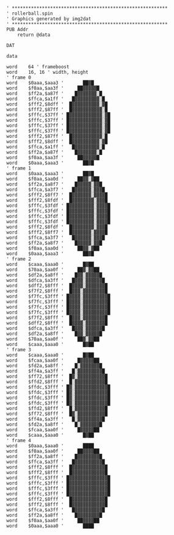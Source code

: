 
    ' *********************************************************
    ' rollerball.spin
    ' Graphics generated by img2dat
    ' *********************************************************
    PUB Addr
        return @data

    DAT

    data

    word    64 ' frameboost
    word    16, 16 ' width, height
    ' frame 0
    word    $0aaa,$aaa3 '       ██▓█
    word    $f0aa,$aa3f '     ██▓▓▓▓▓█
    word    $ff2a,$a87f '    █▓▓▓▓▓▓▓░█
    word    $ffca,$a1ff '   █▓▓▓▓▓▓▓▓▓░█
    word    $fff2,$8dff '  █▓▓▓▓▓▓▓▓▓▓░▓█
    word    $fff2,$87ff '  █▓▓▓▓▓▓▓▓▓▓▓░█
    word    $fffc,$37ff ' █▓▓▓▓▓▓▓▓▓▓▓▓░▓█
    word    $fffc,$37ff ' █▓▓▓▓▓▓▓▓▓▓▓▓░▓█
    word    $fffc,$37ff ' █▓▓▓▓▓▓▓▓▓▓▓▓░▓█
    word    $fffc,$37ff ' █▓▓▓▓▓▓▓▓▓▓▓▓░▓█
    word    $fff2,$87ff '  █▓▓▓▓▓▓▓▓▓▓▓░█
    word    $fff2,$8dff '  █▓▓▓▓▓▓▓▓▓▓░▓█
    word    $ffca,$a1ff '   █▓▓▓▓▓▓▓▓▓░█
    word    $ff2a,$a87f '    █▓▓▓▓▓▓▓░█
    word    $f0aa,$aa3f '     ██▓▓▓▓▓█
    word    $0aaa,$aaa3 '       ██▓█
    ' frame 1
    word    $0aaa,$aaa3 '       ██▓█
    word    $f0aa,$aa0d '     ██▓▓░▓██
    word    $ff2a,$a8f7 '    █▓▓▓▓▓░▓▓█
    word    $ffca,$a3f7 '   █▓▓▓▓▓▓░▓▓▓█
    word    $fff2,$8ff7 '  █▓▓▓▓▓▓▓░▓▓▓▓█
    word    $fff2,$8fdf '  █▓▓▓▓▓▓▓▓░▓▓▓█
    word    $fffc,$3fdf ' █▓▓▓▓▓▓▓▓▓░▓▓▓▓█
    word    $fffc,$3fdf ' █▓▓▓▓▓▓▓▓▓░▓▓▓▓█
    word    $fffc,$3fdf ' █▓▓▓▓▓▓▓▓▓░▓▓▓▓█
    word    $fffc,$3fdf ' █▓▓▓▓▓▓▓▓▓░▓▓▓▓█
    word    $fff2,$8fdf '  █▓▓▓▓▓▓▓▓░▓▓▓█
    word    $fff2,$8ff7 '  █▓▓▓▓▓▓▓░▓▓▓▓█
    word    $ffca,$a3f7 '   █▓▓▓▓▓▓░▓▓▓█
    word    $ff2a,$a8f7 '    █▓▓▓▓▓░▓▓█
    word    $f0aa,$aa0d '     ██▓▓░▓██
    word    $0aaa,$aaa3 '       ██▓█
    ' frame 2
    word    $caaa,$aaa0 '       █▓██
    word    $70aa,$aa0f '     ██▓░▓▓██
    word    $df2a,$a8ff '    █▓▓░▓▓▓▓▓█
    word    $dfca,$a3ff '   █▓▓▓░▓▓▓▓▓▓█
    word    $dff2,$8fff '  █▓▓▓▓░▓▓▓▓▓▓▓█
    word    $f7f2,$8fff '  █▓▓▓░▓▓▓▓▓▓▓▓█
    word    $f7fc,$3fff ' █▓▓▓▓░▓▓▓▓▓▓▓▓▓█
    word    $f7fc,$3fff ' █▓▓▓▓░▓▓▓▓▓▓▓▓▓█
    word    $f7fc,$3fff ' █▓▓▓▓░▓▓▓▓▓▓▓▓▓█
    word    $f7fc,$3fff ' █▓▓▓▓░▓▓▓▓▓▓▓▓▓█
    word    $f7f2,$8fff '  █▓▓▓░▓▓▓▓▓▓▓▓█
    word    $dff2,$8fff '  █▓▓▓▓░▓▓▓▓▓▓▓█
    word    $dfca,$a3ff '   █▓▓▓░▓▓▓▓▓▓█
    word    $df2a,$a8ff '    █▓▓░▓▓▓▓▓█
    word    $70aa,$aa0f '     ██▓░▓▓██
    word    $caaa,$aaa0 '       █▓██
    ' frame 3
    word    $caaa,$aaa0 '       █▓██
    word    $fcaa,$aa0f '     █▓▓▓▓▓██
    word    $fd2a,$a8ff '    █░▓▓▓▓▓▓▓█
    word    $ff4a,$a3ff '   █░▓▓▓▓▓▓▓▓▓█
    word    $ff72,$8fff '  █▓░▓▓▓▓▓▓▓▓▓▓█
    word    $ffd2,$8fff '  █░▓▓▓▓▓▓▓▓▓▓▓█
    word    $ffdc,$3fff ' █▓░▓▓▓▓▓▓▓▓▓▓▓▓█
    word    $ffdc,$3fff ' █▓░▓▓▓▓▓▓▓▓▓▓▓▓█
    word    $ffdc,$3fff ' █▓░▓▓▓▓▓▓▓▓▓▓▓▓█
    word    $ffdc,$3fff ' █▓░▓▓▓▓▓▓▓▓▓▓▓▓█
    word    $ffd2,$8fff '  █░▓▓▓▓▓▓▓▓▓▓▓█
    word    $ff72,$8fff '  █▓░▓▓▓▓▓▓▓▓▓▓█
    word    $ff4a,$a3ff '   █░▓▓▓▓▓▓▓▓▓█
    word    $fd2a,$a8ff '    █░▓▓▓▓▓▓▓█
    word    $fcaa,$aa0f '     █▓▓▓▓▓██
    word    $caaa,$aaa0 '       █▓██
    ' frame 4
    word    $0aaa,$aaa0 '       ████
    word    $f0aa,$aa0f '     ██▓▓▓▓██
    word    $ff2a,$a8ff '    █▓▓▓▓▓▓▓▓█
    word    $ffca,$a3ff '   █▓▓▓▓▓▓▓▓▓▓█
    word    $fff2,$8fff '  █▓▓▓▓▓▓▓▓▓▓▓▓█
    word    $fff2,$8fff '  █▓▓▓▓▓▓▓▓▓▓▓▓█
    word    $fffc,$3fff ' █▓▓▓▓▓▓▓▓▓▓▓▓▓▓█
    word    $fffc,$3fff ' █▓▓▓▓▓▓▓▓▓▓▓▓▓▓█
    word    $fffc,$3fff ' █▓▓▓▓▓▓▓▓▓▓▓▓▓▓█
    word    $fffc,$3fff ' █▓▓▓▓▓▓▓▓▓▓▓▓▓▓█
    word    $fff2,$8fff '  █▓▓▓▓▓▓▓▓▓▓▓▓█
    word    $fff2,$8fff '  █▓▓▓▓▓▓▓▓▓▓▓▓█
    word    $ffca,$a3ff '   █▓▓▓▓▓▓▓▓▓▓█
    word    $ff2a,$a8ff '    █▓▓▓▓▓▓▓▓█
    word    $f0aa,$aa0f '     ██▓▓▓▓██
    word    $0aaa,$aaa0 '       ████

